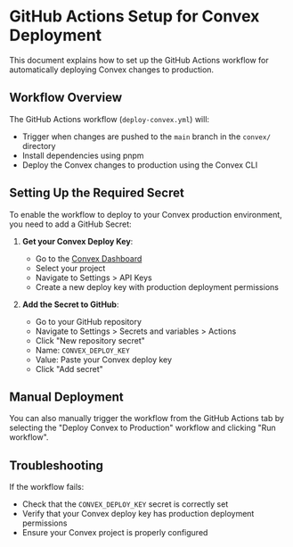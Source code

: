# GitHub Actions Setup for Convex Deployment

This document explains how to set up the GitHub Actions workflow for automatically deploying Convex changes to production.

## Workflow Overview

The GitHub Actions workflow (`deploy-convex.yml`) will:
- Trigger when changes are pushed to the `main` branch in the `convex/` directory
- Install dependencies using pnpm
- Deploy the Convex changes to production using the Convex CLI

## Setting Up the Required Secret

To enable the workflow to deploy to your Convex production environment, you need to add a GitHub Secret:

1. **Get your Convex Deploy Key**:
   - Go to the [Convex Dashboard](https://dashboard.convex.dev)
   - Select your project
   - Navigate to Settings > API Keys
   - Create a new deploy key with production deployment permissions

2. **Add the Secret to GitHub**:
   - Go to your GitHub repository
   - Navigate to Settings > Secrets and variables > Actions
   - Click "New repository secret"
   - Name: `CONVEX_DEPLOY_KEY`
   - Value: Paste your Convex deploy key
   - Click "Add secret"

## Manual Deployment

You can also manually trigger the workflow from the GitHub Actions tab by selecting the "Deploy Convex to Production" workflow and clicking "Run workflow".

## Troubleshooting

If the workflow fails:
- Check that the `CONVEX_DEPLOY_KEY` secret is correctly set
- Verify that your Convex deploy key has production deployment permissions
- Ensure your Convex project is properly configured
